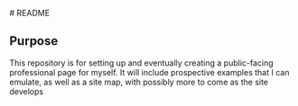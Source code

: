 
﻿# README
## Purpose

This repository is for setting up and eventually creating a public-facing professional page for myself. It will include prospective examples that I can emulate, as well as a site map, with possibly more to come as the site develops
